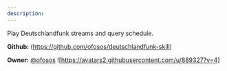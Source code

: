 ```yaml
---
description: 
---
```

Play Deutschlandfunk streams and query schedule.

**Github:** (https://github.com/ofosos/deutschlandfunk-skill)

**Owner:** [@ofosos](https://github.com/ofosos) ![https://avatars2.githubusercontent.com/u/889327?v=4]


